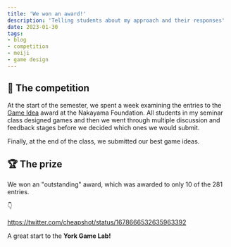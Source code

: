```yaml
---
title: 'We won an award!' 
description: 'Telling students about my approach and their responses'
date: 2023-01-30
tags:
- blog
- competition
- meiji
- game design
---
```



## 💭 The competition

At the start of the semester, we spent a week examining the entries to the [Game Idea](https://www.nakayama-zaidan.or.jp/activity-sp_research-theme2023.html) award at the Nakayama Foundation. All students in my seminar class designed games and then we went through multiple discussion and feedback stages before we decided which ones we would submit. 

Finally, at the end of the class, we submitted our best game ideas. 

## 🏆 The prize

We won an "outstanding" award, which was awarded to only 10 of the 281 entries. 

👇

https://twitter.com/cheapshot/status/1678666532635963392


A great start to the **York Game Lab!**